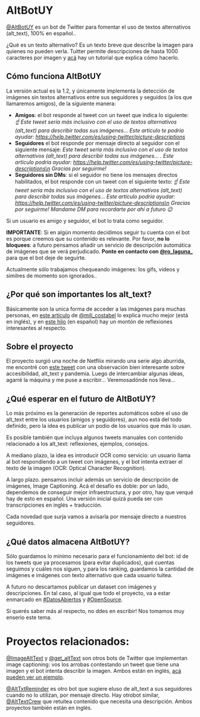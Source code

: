 # AltBotUY

[@AltBotUY](https://twitter.com/AltBotUY) es un bot de Twitter para fomentar el uso de textos alternativos (alt_text), 
100% en español..

¿Qué es un texto alternativo? Es un texto breve que describe la imagen para quienes no pueden verla. Tuitter permite 
descripciones de hasta 1000 caracteres por imagen y [acá](https://help.twitter.com/es/using-twitter/picture-descriptions)
hay un tutorial que explica cómo hacerlo.

## Cómo funciona AltBotUY
La versión actual es la 1.2, y únicamente implementa la detección de imágenes sin textos alternativos entre sus 
seguidores y seguidos (a los que llamaremos amigos), de la siguiente manera:

* **Amigos**: el bot responde al tweet con un tweet que indica lo siguiente:
       _☝️ Este tweet sería más inclusivo con el uso de textos alternativos (alt_text) para 
       describir  todas sus imágenes... Este artículo te podría ayudar: 
       https://help.twitter.com/es/using-twitter/picture-descriptions_
* **Seguidores** el bot responde por mensaje directo al seguidor con el siguiente mensaje: 
     _Este tweet sería más inclusivo con el uso de textos alternativos (alt_text) para describir todas sus imágenes...
      <link-to-tweet>. Este artículo podría ayudar: https://help.twitter.com/es/using-twitter/picture-descriptions\n 
      Gracias por seguirme!_
* **Seguidores sin DMs**: si el seguidor no tiene los mensajes directos habilitados, el bot responde con un tweet con el
 siguiente texto: 
 _☝️ Este tweet sería más inclusivo con el uso de textos alternativos (alt_text) para 
        describir todas sus imágenes... Este artículo podría ayudar: 
        https://help.twitter.com/es/using-twitter/picture-descriptions\n Gracias por seguirme! Mandame DM para 
        recordarte por ahí a futuro 😉_

Si un usuario es amigo y seguidor, el bot lo trata como seguidor.
        
**IMPORTANTE**: Si en algún momento decidimos seguir tu cuenta con el bot es porque creemos que su contenido es relevante.
Por favor, **no lo bloquees**: a futuro pensamos añadir un servicio de descripción automática de imágenes que se verá 
perjudicado. **Ponte en contacto con [@ro_laguna_](https://twitter.com/ro_laguna_)** para que el bot deje de seguirte. 

Actualmente sólo trabajamos chequeando imágenes: los gifs, videos y similres de momento son ignorados..

## ¿Por qué son importantes los alt_text?
Básicamente son la unica forma de acceder a las imágenes para muchas personas, en 
[este artículo](https://www.lacunavoices.com/explore-world-with-lacuna-voices/being-blind-in-digital-world-social-media-inernet-accessibility) de 
[@mili_costabel](https://twitter.com/mili_costabel) lo explica mucho mejor (está en inglés), y en
[este hilo](https://twitter.com/mili_costabel/status/1383129606803369990) (en español) hay un montón de reflexiones 
interesantes al respecto. 

## Sobre el proyecto

El proyecto surgió una noche de Netfliix mirando una serie algo aburrida, me encontré con 
[este tweet](https://twitter.com/mili_costabel/status/1380992677727117317) con una 
observación bien interesante sobre accesibilidad, alt_text y pandemia. Luego de intercambiar algunas ideas,
 agarré la máquina y me puse a escribir... Veremosadónde nos lleva...

## ¿Qué esperar en el futuro de AltBotUY?

Lo más próximo es la generación de reportes automáticos sobre el uso de alt_text entre los usuarios (amigos y seguidores),
aun noo está del todo definido, pero la idea es publicar un podio de los usuarios que más lo usan.

Es posible también que incluya algunos tweets manuales con contenido relacionado a los alt_text: reflexiones, ejemplos, 
consejos.

A mediano plazo, la idea es introducir OCR como servicio: un usuario llama al bot respondiendo a un tweet con imágenes, 
y el bot intenta extraer el texto de la imagen (OCR: Optical Character Recognition).

A largo plazo. pensamos incluir además un servicio de descripción de imágenes, Image Captioning. Acá el desafío es 
doble: por un lado, dependemos de conseguir mejor infraestructura, y por otro, hay que verqué hay de esto en español. 
Una versión inicial quizá pueda ser con transcripciones en inglés + traducción.


Cada novedad que surja vamos a avisarla por mensaje directo a nuestros seguidores.

## ¿Qué datos almacena AltBotUY?  

Sólo guardamos lo mínimo necesario para el funcionamiento del bot: id de los tweets que ya procesamos 
(para evitar duplicados), qué cuentas seguimos y cuáles nos siguen, y para los ranking, guardamos la cantidad de 
imágenes e imágenes con texto alternativo que cada usuario tuitea.

A futuro no descartamos publicar un dataset con imágenes y descripciones. En tal caso, al igual que todo el proyecto, 
va a estar enmarcado en [#DatosAbiertos](https://twitter.com/hashtag/DatosAbiertos) y 
[#OpenSource](https://twitter.com/hashtag/OpenSource).

Si querés saber más al respecto, no ddes en escribir! Nos tomamos muy enserio este tema.

# Proyectos relacionados:

[@ImageAltText](https://twitter.com/ImageAltText) y [@get_altText](https://twitter.com/get_altText) son otros bots de 
Twitter que implementan image captioning: vos los arrobas contestando un tweet que tiene una imagen y el bot intenta
describir la imagen. Ambos están en inglés, 
[acá pueden ver un ejemplo](https://twitter.com/ImageAltText/status/1383873803860602891).

[@AltTxtReminder](https://twitter.com/AltTxtReminder) es otro bot que sugiere eluso de alt_text a sus seguidores cuando 
no lo utilizan, por mensaje directo.  Hay otrobot similar, [@AltTextCrew](https://twitter.com/AltTextCrew) que retuitea 
contenido que necesita una descripción. Ambos proyectos también están en inglés.
